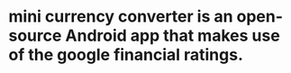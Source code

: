 mini currency converter is an open-source Android app that makes use of the google financial ratings.
=======